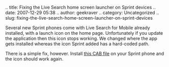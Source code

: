 .. title: Fixing the Live Search home screen launcher on Sprint devices
.. date: 2007-12-29 05:38
.. author: geekraver
.. category: Uncategorized
.. slug: fixing-the-live-search-home-screen-launcher-on-sprint-devices

Several new Sprint phones come with Live Search for Mobile already
installed, with a launch icon on the home page. Unfortunately if you
update the application then this icon stops working. We changed where
the app gets installed whereas the icon Sprint added has a hard-coded
path.

There is a simple fix, however. Install [this CAB
file](http://cid-3690236ea2d48605.skydrive.live.com/self.aspx/Public/sprint_patch.cab)
on your Sprint phone and the icon should work again.